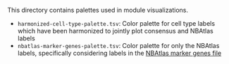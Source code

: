 This directory contains palettes used in module visualizations.

* `harmonized-cell-type-palette.tsv`: Color palette for cell type labels which have been harmonized to jointly plot consensus and NBAtlas labels
* `nbatlas-marker-genes-palette.tsv`: Color palette for only the NBAtlas labels, specifically considering labels in the [NBAtlas marker genes file](../references/nbatlas-marker-genes.tsv)
